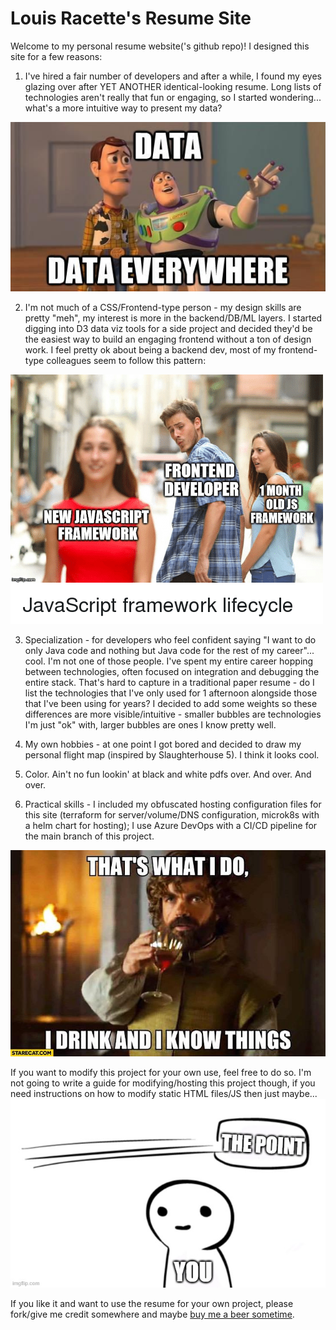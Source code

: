 # Louis Racette's Resume Site

Welcome to my personal resume website('s github repo)! I designed this site for a few reasons:

1. I've hired a fair number of developers and after a while, I found my eyes glazing over after YET ANOTHER identical-looking resume. Long lists of technologies aren't really that fun or engaging, so I started wondering... what's a more intuitive way to present my data?

![Data Everywhere!](/github-pics/data-everywhere.jpeg "Data Everywhere")

2. I'm not much of a CSS/Frontend-type person - my design skills are pretty "meh", my interest is more in the backend/DB/ML layers. I started digging into D3 data viz tools for a side project and decided they'd be the easiest way to build an engaging frontend without a ton of design work. I feel pretty ok about being a backend dev, most of my frontend-type colleagues seem to follow this pattern:

![Frontend Devs Be Like!](/github-pics/frontend-devs-be-like.png "Frontend Devs Be Like")

3. Specialization - for developers who feel confident saying "I want to do only Java code and nothing but Java code for the rest of my career"... cool. I'm not one of those people. I've spent my entire career hopping between technologies, often focused on integration and debugging the entire stack. That's hard to capture in a traditional paper resume - do I list the technologies that I've only used for 1 afternoon alongside those that I've been using for years? I decided to add some weights so these differences are more visible/intuitive - smaller bubbles are technologies I'm just "ok" with, larger bubbles are ones I know pretty well.

4. My own hobbies - at one point I got bored and decided to draw my personal flight map (inspired by Slaughterhouse 5). I think it looks cool.

5. Color. Ain't no fun lookin' at black and white pdfs over. And over. And over.

6. Practical skills - I included my obfuscated hosting configuration files for this site (terraform for server/volume/DNS configuration, microk8s with a helm chart for hosting); I use Azure DevOps with a CI/CD pipeline for the main branch of this project. 

![This is what I do!](/github-pics/tyrion.jpeg "This is what I do")

If you want to modify this project for your own use, feel free to do so. I'm not going to write a guide for modifying/hosting this project though, if you need instructions on how to modify static HTML files/JS then just maybe...
![Missing the Point!](/github-pics/missing-the-point.jpeg "Missing the point")

If you like it and want to use the resume for your own project, please fork/give me credit somewhere and maybe [buy me a beer sometime](https://spdx.org/licenses/Beerware.html).